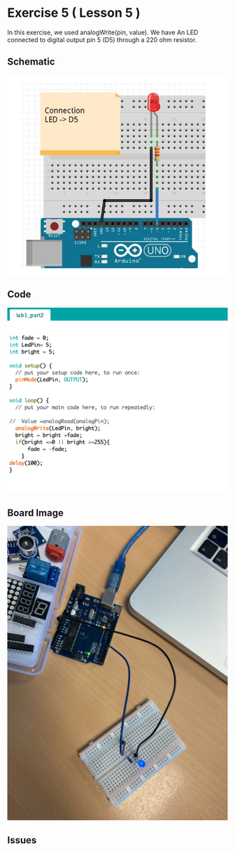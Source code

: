 


# Exercise 5 ( Lesson 5 ) 

In this exercise, we used analogWrite(pin, value).
We have An LED connected to digital output pin 5 (D5) through a 220 ohm resistor.


## Schematic 
![Test Image](https://github.com/efrei-paris-sud/2020-C-Just-do-it/blob/main/lab/1/ex5/Capture%20d%E2%80%99e%CC%81cran%202020-12-03%20a%CC%80%2011.25.17.png)

## Code

![Board0](https://github.com/efrei-paris-sud/2020-C-Just-do-it/blob/main/lab/1/ex5/Capture%20d%E2%80%99e%CC%81cran%202020-12-03%20a%CC%80%2011.27.25.png)
  
## Board Image
![Board](https://github.com/efrei-paris-sud/2020-C-Just-do-it/blob/main/lab/1/ex5/Capture%20d%E2%80%99e%CC%81cran%202020-12-03%20a%CC%80%2011.26.59.png)

## Issues
